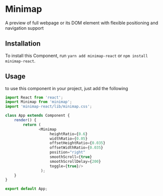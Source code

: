 # Minimap
A preview of full webpage or its DOM element with flexible positioning and navigation support

## Installation

To install this Component, run `yarn add minimap-react` or `npm install minimap-react`.

## Usage
to use this component in your project, just add the following

```javascript
import React from 'react';
import Minimap from 'minimap';
import 'minimap-react/lib/minimap.css';

class App extends Component {
    render() {
        return (
               <Minimap 
                    heightRatio={0.6}
                    widthRatio={0.05} 
                    offsetHeightRatio={0.035} 
                    offsetWidthRatio={0.035} 
                    position="right" 
                    smoothScroll={true} 
                    smoothScrollDelay={200} 
                    toggle={true}/>
                );
    }
}

export default App;
